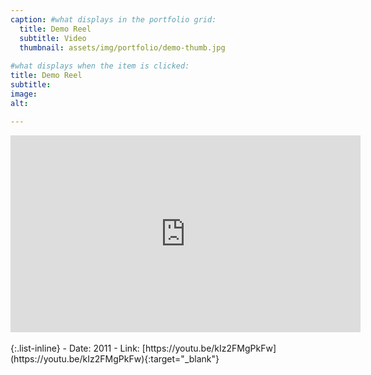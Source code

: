 ```yaml
---
caption: #what displays in the portfolio grid:
  title: Demo Reel
  subtitle: Video
  thumbnail: assets/img/portfolio/demo-thumb.jpg
  
#what displays when the item is clicked:
title: Demo Reel
subtitle:
image: 
alt: 

---
```

<div class="embed-responsive embed-responsive-16by9">
<iframe class="embed-responsive-item" width="560" height="315" src="https://www.youtube.com/embed/kIz2FMgPkFw" title="YouTube video player" frameborder="0" allow="accelerometer; autoplay; clipboard-write; encrypted-media; gyroscope; picture-in-picture" allowfullscreen></iframe>
</div>
<br />
{:.list-inline} 
- Date: 2011
- Link: [https://youtu.be/kIz2FMgPkFw](https://youtu.be/kIz2FMgPkFw){:target="_blank"}